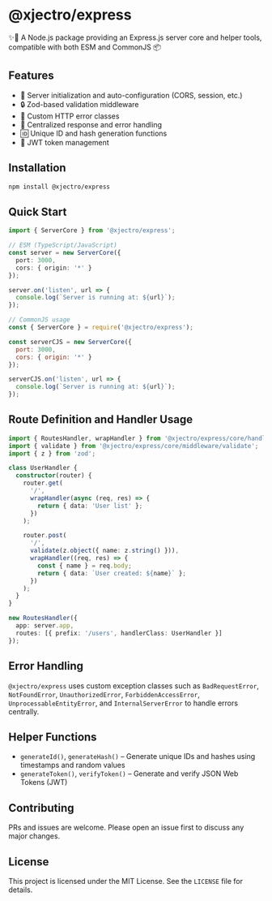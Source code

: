 # @xjectro/express

✨🚀 A Node.js package providing an Express.js server core and helper tools, compatible with both ESM and CommonJS 📦

## Features
- 🚀 Server initialization and auto-configuration (CORS, session, etc.)
- 🔒 Zod-based validation middleware
- 🚨 Custom HTTP error classes
- 💬 Centralized response and error handling
- 🆔 Unique ID and hash generation functions
- 🔑 JWT token management

## Installation
```bash
npm install @xjectro/express
```

## Quick Start
```typescript
import { ServerCore } from '@xjectro/express';

// ESM (TypeScript/JavaScript)
const server = new ServerCore({
  port: 3000,
  cors: { origin: '*' }
});

server.on('listen', url => {
  console.log(`Server is running at: ${url}`);
});
```

```javascript
// CommonJS usage
const { ServerCore } = require('@xjectro/express');

const serverCJS = new ServerCore({
  port: 3000,
  cors: { origin: '*' }
});

serverCJS.on('listen', url => {
  console.log(`Server is running at: ${url}`);
});
```

## Route Definition and Handler Usage
```typescript
import { RoutesHandler, wrapHandler } from '@xjectro/express/core/handlers';
import { validate } from '@xjectro/express/core/middleware/validate';
import { z } from 'zod';

class UserHandler {
  constructor(router) {
    router.get(
      '/',
      wrapHandler(async (req, res) => {
        return { data: 'User list' };
      })
    );

    router.post(
      '/',
      validate(z.object({ name: z.string() })),
      wrapHandler((req, res) => {
        const { name } = req.body;
        return { data: `User created: ${name}` };
      })
    );
  }
}

new RoutesHandler({
  app: server.app,
  routes: [{ prefix: '/users', handlerClass: UserHandler }]
});
```

## Error Handling
`@xjectro/express` uses custom exception classes such as `BadRequestError`, `NotFoundError`, `UnauthorizedError`, `ForbiddenAccessError`, `UnprocessableEntityError`, and `InternalServerError` to handle errors centrally.

## Helper Functions
- `generateId()`, `generateHash()` – Generate unique IDs and hashes using timestamps and random values
- `generateToken()`, `verifyToken()` – Generate and verify JSON Web Tokens (JWT)

## Contributing
PRs and issues are welcome. Please open an issue first to discuss any major changes.

## License
This project is licensed under the MIT License. See the `LICENSE` file for details.
